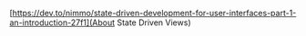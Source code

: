 [https://dev.to/nimmo/state-driven-development-for-user-interfaces-part-1-an-introduction-27f1](About State Driven Views)



